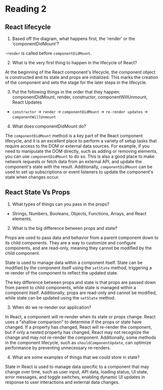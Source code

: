 # Reading 2

## React lifecycle

1. Based off the diagram, what happens first, the ‘render’ or the ‘componentDidMount’?

-`render` is called before `componentDidMount`. 

2. What is the very first thing to happen in the lifecycle of React?

At the beginning of the React component's lifecycle, the component object is constructed and its state and props are initialized. This marks the creation of the component and sets the stage for the later steps in the lifecycle.

3. Put the following things in the order that they happen: componentDidMount, render, constructor, componentWillUnmount, React Updates

- `constructor` -> `render` -> `componentDidMount` -> `re-render updates` -> `componentWillUnmount`

4. What does componentDidMount do?

The `componentDidMount` method is a key part of the React component lifecycle, and it is an excellent place to perform a variety of setup tasks that require access to the DOM or external data sources. For example, if you need to manipulate the DOM directly, such as adding or removing elements, you can use `componentDidMount` to do so. This is also a good place to make network requests or fetch data from an external API, and update the component's state with the result. Additionally, `componentDidMount` can be used to set up subscriptions or event listeners to update the component's state when changes occur.

## React State Vs Props

1. What types of things can you pass in the props?

- Strings, Numbers, Booleans, Objects, Functions, Arrays, and React elements.

2. What is the big difference between props and state?

Props are used to pass data and behavior from a parent component down to its child components. They are a way to customize and configure components, and are read-only, meaning they cannot be modified by the child component.

State is used to manage data within a component itself. State can be modified by the component itself using the `setState` method, triggering a re-render of the component to reflect the updated state.

The key difference between props and state is that props are passed down from parent to child components, while state is managed within a component itself. Additionally, props are read-only and cannot be modified, while state can be updated using the `setState` method.

3. When do we re-render our application?

In React, a component will re-render when its state or props change. React uses a "shallow comparison" to determine if the props or state have changed. If a property has changed, React will re-render the component, but if only a nested property has changed, React may not recognize the change and may not re-render the component. Additionally, some methods in the component lifecycle, such as `shouldComponentUpdate`, can optimize performance by preventing unnecessary re-renders.

4. What are some examples of things that we could store in state?

State in React is used to manage data specific to a component that may change over time, such as user input, API data, loading status, UI state, error messages, and toggle switches, enabling dynamic UI updates in response to user interactions and external data changes.
